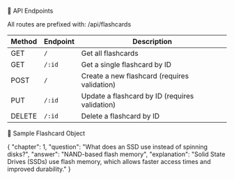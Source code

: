 📡 API Endpoints

All routes are prefixed with:
/api/flashcards

| Method | Endpoint | Description                                    |
| ------ | -------- | ---------------------------------------------- |
| GET    | `/`      | Get all flashcards                             |
| GET    | `/:id`   | Get a single flashcard by ID                   |
| POST   | `/`      | Create a new flashcard (requires validation)   |
| PUT    | `/:id`   | Update a flashcard by ID (requires validation) |
| DELETE | `/:id`   | Delete a flashcard by ID                       |


🧪 Sample Flashcard Object

{
"chapter": 1,
"question": "What does an SSD use instead of spinning disks?",
"answer": "NAND-based flash memory",
"explanation": "Solid State Drives (SSDs) use flash memory, which allows faster access times and improved durability."
}

